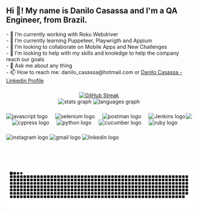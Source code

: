 <h2 align="left">Hi 👋! My name is Danilo Casassa and I'm a QA Engineer, from Brazil.</h2>

<p>
- 🔭 I’m currently working with Roku Webdriver</br>
- 🌱 I’m currently learning Puppeteer, Playwrigth and Appium</br>
- 👯 I’m looking to collaborate on Mobile Apps and New Challenges</br>
- 🤔 I’m looking to help with my skills and knoledge to help the company reach our goals</br>
- 💬 Ask me about any thing</br>
- 📫 How to reach me: danilo_casassa@hotmail.com or <a href="https://www.linkedin.com/in/danilocasassa/">Danilo Casassa - Linkedin Profile</a></br>
</p>

###

<div align="center">
  <a href="https://git.io/streak-stats"><img src="https://streak-stats.demolab.com?user=danilocasassa&theme=dracula&hide_border=true&date_format=j%20M%5B%20Y%5D&mode=weekly" alt="GitHub Streak" /></a>
  </br>
  <img src="https://github-readme-stats.vercel.app/api?username=danilocasassa&hide_title=false&hide_rank=false&show_icons=true&include_all_commits=true&count_private=true&disable_animations=false&theme=dracula&locale=en&hide_border=false" height="150" alt="stats graph"  />
  <img src="https://github-readme-stats.vercel.app/api/top-langs?username=danilocasassa&locale=en&hide_title=false&layout=compact&card_width=320&langs_count=5&theme=dracula&hide_border=false" height="150" alt="languages graph"  />
</div>

###

<img align="right" height="150" src="https://media4.giphy.com/media/v1.Y2lkPTc5MGI3NjExcG4zOWViZDYyMndkZWFuN3dpcHB1am5uMm5kZGY1ZXF5NWNlbTlqbSZlcD12MV9pbnRlcm5hbF9naWZfYnlfaWQmY3Q9Zw/VhWVAa7rUtT3xKX6Cd/giphy.gif"  />

###

<div align="left">
  <img src="https://cdn.jsdelivr.net/gh/devicons/devicon/icons/javascript/javascript-original.svg" height="30" alt="javascript logo"  />
  <img width="12" />
  <img src="https://cdn.jsdelivr.net/gh/devicons/devicon@latest/icons/selenium/selenium-original.svg" height="30" alt="selenium logo"  />
  <img width="12" />
  <img src="https://cdn.jsdelivr.net/gh/devicons/devicon@latest/icons/postman/postman-original.svg" height="30" alt="postman logo"  />
  <img width="12" />
  <img src="https://cdn.jsdelivr.net/gh/devicons/devicon@latest/icons/jenkins/jenkins-original.svg" height="30" alt="Jenkins logo"  />
  <img width="12" />
  <img src="https://cdn.jsdelivr.net/gh/devicons/devicon@latest/icons/cypressio/cypressio-plain.svg" height="30" alt="cypress logo"  />
  <img width="12" />
  <img src="https://cdn.jsdelivr.net/gh/devicons/devicon/icons/python/python-original.svg" height="30" alt="python logo"  />
  <img width="12" />
  <img src="https://cdn.jsdelivr.net/gh/devicons/devicon@latest/icons/cucumber/cucumber-plain.svg" height="30" alt="cucumber logo"  />
  <img width="12" />
  <img src="https://cdn.jsdelivr.net/gh/devicons/devicon@latest/icons/ruby/ruby-plain-wordmark.svg" height="30" alt="ruby logo"  />
</div>

###

<div align="left">
  <img src="https://img.shields.io/static/v1?message=Instagram&logo=instagram&label=&color=E4405F&logoColor=white&labelColor=&style=for-the-badge" height="35" alt="instagram logo"  />
  <img src="https://img.shields.io/static/v1?message=Gmail&logo=gmail&label=&color=D14836&logoColor=white&labelColor=&style=for-the-badge" height="35" alt="gmail logo"  />
  <img src="https://img.shields.io/static/v1?message=LinkedIn&logo=linkedin&label=&color=0077B5&logoColor=white&labelColor=&style=for-the-badge" height="35" alt="linkedin logo"  />
</div>

###

<br clear="both">

<img src="https://raw.githubusercontent.com/danilocasassa/danilocasassa/output/snake.svg" alt="Snake animation" />

###
<!--
**danilocasassa/danilocasassa** is a ✨ _special_ ✨ repository because its `README.md` (this file) appears on your GitHub profile.

Here are some ideas to get you started:

- 🔭 I’m currently working on ...
- 🌱 I’m currently learning ...
- 👯 I’m looking to collaborate on ...
- 🤔 I’m looking for help with ...
- 💬 Ask me about ...
- 📫 How to reach me: ...
- 😄 Pronouns: ...
- ⚡ Fun fact: ...
-->
